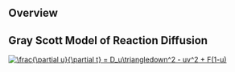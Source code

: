 ## Overview


## Gray Scott Model of Reaction Diffusion
<a href="https://www.codecogs.com/eqnedit.php?latex=\frac{\partial&space;u}{\partial&space;t}&space;=&space;D_u\triangledown^2&space;-&space;uv^2&space;&plus;&space;F(1-u)" target="_blank"><img src="https://latex.codecogs.com/gif.latex?\frac{\partial&space;u}{\partial&space;t}&space;=&space;D_u\triangledown^2&space;-&space;uv^2&space;&plus;&space;F(1-u)" title="\frac{\partial u}{\partial t} = D_u\triangledown^2 - uv^2 + F(1-u)" /></a>
